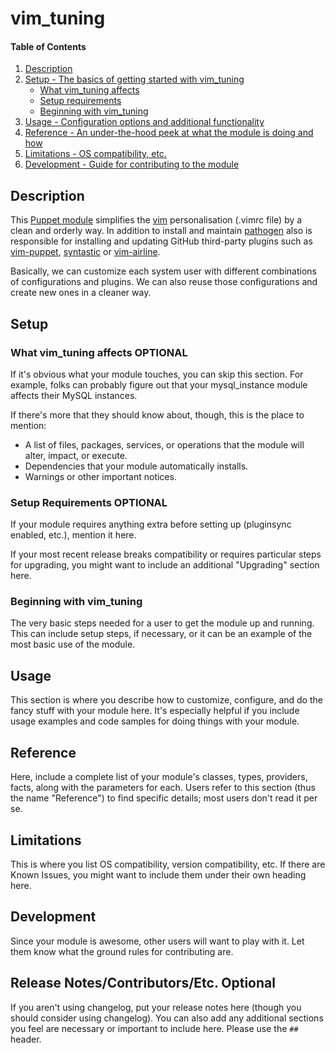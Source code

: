 # vim_tuning

#### Table of Contents

1. [Description](#description)
1. [Setup - The basics of getting started with vim_tuning](#setup)
    * [What vim_tuning affects](#what-vim_tuning-affects)
    * [Setup requirements](#setup-requirements)
    * [Beginning with vim_tuning](#beginning-with-vim_tuning)
1. [Usage - Configuration options and additional functionality](#usage)
1. [Reference - An under-the-hood peek at what the module is doing and how](#reference)
1. [Limitations - OS compatibility, etc.](#limitations)
1. [Development - Guide for contributing to the module](#development)

## Description

This [Puppet module](https://docs.puppetlabs.com/puppet/latest/reference/modules_fundamentals.html) simplifies the [vim](http://www.vim.org/) personalisation (.vimrc file) by a clean and orderly way. In addition to install and maintain [pathogen](https://github.com/tpope/vim-pathogen) also is responsible for installing and updating GitHub third-party plugins such as [vim-puppet](https://github.com/rodjek/vim-puppet), [syntastic](https://github.com/scrooloose/syntastic) or [vim-airline](https://github.com/vim-airline/vim-airline).

Basically, we can customize each system user with different combinations of configurations and plugins. We can also reuse those configurations and create new ones in a cleaner way.

## Setup

### What vim_tuning affects **OPTIONAL**

If it's obvious what your module touches, you can skip this section. For
example, folks can probably figure out that your mysql_instance module affects
their MySQL instances.

If there's more that they should know about, though, this is the place to mention:

* A list of files, packages, services, or operations that the module will alter,
  impact, or execute.
* Dependencies that your module automatically installs.
* Warnings or other important notices.

### Setup Requirements **OPTIONAL**

If your module requires anything extra before setting up (pluginsync enabled,
etc.), mention it here.

If your most recent release breaks compatibility or requires particular steps
for upgrading, you might want to include an additional "Upgrading" section
here.

### Beginning with vim_tuning

The very basic steps needed for a user to get the module up and running. This
can include setup steps, if necessary, or it can be an example of the most
basic use of the module.

## Usage

This section is where you describe how to customize, configure, and do the
fancy stuff with your module here. It's especially helpful if you include usage
examples and code samples for doing things with your module.

## Reference

Here, include a complete list of your module's classes, types, providers,
facts, along with the parameters for each. Users refer to this section (thus
the name "Reference") to find specific details; most users don't read it per
se.

## Limitations

This is where you list OS compatibility, version compatibility, etc. If there
are Known Issues, you might want to include them under their own heading here.

## Development

Since your module is awesome, other users will want to play with it. Let them
know what the ground rules for contributing are.

## Release Notes/Contributors/Etc. **Optional**

If you aren't using changelog, put your release notes here (though you should
consider using changelog). You can also add any additional sections you feel
are necessary or important to include here. Please use the `## ` header.
